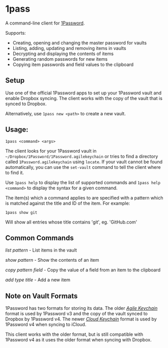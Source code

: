 1pass
===============

A command-line client for [1Password](https://agilebits.com/onepassword).

Supports:
 * Creating, opening and changing the master password for vaults
 * Listing, adding, updating and removing items in vaults
 * Decrypting and displaying the contents of items
 * Generating random passwords for new items
 * Copying item passwords and field values to the clipboard

## Setup

Use one of the official 1Password apps to set up your 1Password vault and enable Dropbox syncing. The client works with the copy of the vault that is synced to Dropbox.

Alternatively, use `1pass new <path>` to create a new vault.

## Usage:
`1pass <command> <args>`

The client looks for your 1Password vault in `~/Dropbox/1Password/1Password.agilekeychain` or
tries to find a directory called `1Password.agilekeychain` using `locate`. If your vault cannot be found automatically,
you can use the `set-vault` command to tell the client where to find it.

Use `1pass help` to display the list of supported commands and `1pass help <command>`
to display the syntax for a given command.

The item(s) which a command applies to are specified with a pattern which is matched against
the title and ID of the item. For example:

`1pass show git`

Will show all entries whose title contains 'git', eg. 'GitHub.com'

## Common Commands

*list* _pattern_ - List items in the vault

*show* _pattern_ - Show the contents of an item

*copy* _pattern_ _field_ - Copy the value of a field from an item to the clipboard

*add* _type_ _title_ - Add a new item

## Note on Vault Formats

1Password has two formats for storing its data. The older [_Agile Keychain_](http://help.agilebits.com/1Password3/agile_keychain_design.html) format is used by 1Password v3
and the copy of the vault synced to Dropbox by 1Password v4. The newer [_Cloud Keychain_](http://learn.agilebits.com/1Password4/Security/keychain-design.html) format is used by 1Password v4 when syncing to iCloud.

This client works with the older format, but is still compatible with 1Password v4 as it
uses the older format when syncing with Dropbox.

